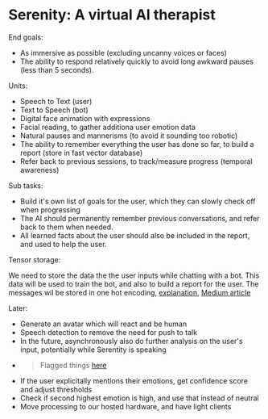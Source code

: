 # Serenity: A virtual AI therapist

End goals:

- As immersive as possible (excluding uncanny voices or faces)
- The ability to respond relatively quickly to avoid long awkward pauses (less than 5 seconds).

Units:

- Speech to Text (user)
- Text to Speech (bot)
- Digital face animation with expressions
- Facial reading, to gather additiona user emotion data
- Natural pauses and mannerisms (to avoid it sounding too robotic)
- The ability to remember everything the user has done so far, to build a report (store in fast vector database)
- Refer back to previous sessions, to track/measure progress (temporal awareness)

Sub tasks:

- Build it's own list of goals for the user, which they can slowly check off when progressing
- The AI should permanently remember previous conversations, and refer back to them when needed.
- All learned facts about the user should also be included in the report, and used to help the user.

Tensor storage:

We need to store the data the the user inputs while chatting with a bot. This data will be used to train the bot, and also to build a report for the user.
The messages wil be stored in one hot encoding, [explanation](https://machinelearningmastery.com/why-one-hot-encode-data-in-machine-learning/),
[Medium article](https://medium.com/vector-database)

Later:

- Generate an avatar which will react and be human
- Speech detection to remove the need for push to talk
- In the future, asynchronously also do further analysis on the user's input, potentially while Serentity is speaking
- > Flagged things [here](https://www.assemblyai.com/docs/Models/content_moderation#understanding-the-response)
- If the user explicitally mentions their emotions, get confidence score and adjust thresholds
- Check if second highest emotion is high, and use that instead of neutral
- Move processing to our hosted hardware, and have light clients
